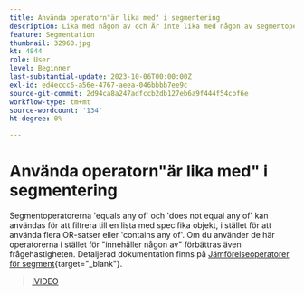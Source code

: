 ```yaml
---
title: Använda operatorn"är lika med" i segmentering
description: Lika med någon av och Är inte lika med någon av segmentoperatorerna har lagts till i segmentbyggaren. Använd dessa operatorer för att filtrera till en lista med specifika objekt i stället för att använda flera OR-satser eller Innehåller någon av dem. Om du använder dessa operatorer i stället för att innehålla någon av operatorerna förbättras även frågefrekvensen.
feature: Segmentation
thumbnail: 32960.jpg
kt: 4844
role: User
level: Beginner
last-substantial-update: 2023-10-06T00:00:00Z
exl-id: ed4eccc6-a56e-4767-aeea-046bbbb7ee9c
source-git-commit: 2d94ca8a247adfccb2db127eb6a9f444f54cbf6e
workflow-type: tm+mt
source-wordcount: '134'
ht-degree: 0%

---
```


# Använda operatorn&quot;är lika med&quot; i segmentering

Segmentoperatorerna &#39;equals any of&#39; och &#39;does not equal any of&#39; kan användas för att filtrera till en lista med specifika objekt, i stället för att använda flera OR-satser eller &#39;contains any of&#39;. Om du använder de här operatorerna i stället för &quot;innehåller någon av&quot; förbättras även frågehastigheten. Detaljerad dokumentation finns på [Jämförelseoperatorer för segment](https://experienceleague.adobe.com/docs/analytics/components/segmentation/segment-reference/seg-operators.html){target="_blank"}.

>[!VIDEO](https://video.tv.adobe.com/v/32960/?quality=12&learn=on)
